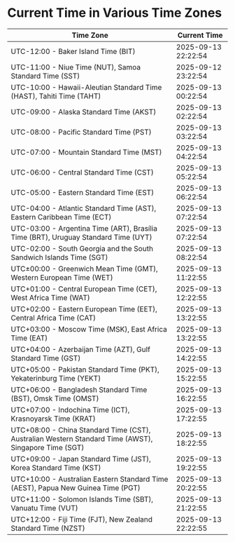# Current Time in Various Time Zones

| Time Zone | Current Time |
|-----------|--------------|
| UTC-12:00 - Baker Island Time (BIT) | 2025-09-13 22:22:54 |
| UTC-11:00 - Niue Time (NUT), Samoa Standard Time (SST) | 2025-09-12 23:22:54 |
| UTC-10:00 - Hawaii-Aleutian Standard Time (HAST), Tahiti Time (TAHT) | 2025-09-13 00:22:54 |
| UTC-09:00 - Alaska Standard Time (AKST) | 2025-09-13 02:22:54 |
| UTC-08:00 - Pacific Standard Time (PST) | 2025-09-13 03:22:54 |
| UTC-07:00 - Mountain Standard Time (MST) | 2025-09-13 04:22:54 |
| UTC-06:00 - Central Standard Time (CST) | 2025-09-13 05:22:54 |
| UTC-05:00 - Eastern Standard Time (EST) | 2025-09-13 06:22:54 |
| UTC-04:00 - Atlantic Standard Time (AST), Eastern Caribbean Time (ECT) | 2025-09-13 07:22:54 |
| UTC-03:00 - Argentina Time (ART), Brasília Time (BRT), Uruguay Standard Time (UYT) | 2025-09-13 07:22:54 |
| UTC-02:00 - South Georgia and the South Sandwich Islands Time (SGT) | 2025-09-13 08:22:54 |
| UTC±00:00 - Greenwich Mean Time (GMT), Western European Time (WET) | 2025-09-13 11:22:55 |
| UTC+01:00 - Central European Time (CET), West Africa Time (WAT) | 2025-09-13 12:22:55 |
| UTC+02:00 - Eastern European Time (EET), Central Africa Time (CAT) | 2025-09-13 13:22:55 |
| UTC+03:00 - Moscow Time (MSK), East Africa Time (EAT) | 2025-09-13 13:22:55 |
| UTC+04:00 - Azerbaijan Time (AZT), Gulf Standard Time (GST) | 2025-09-13 14:22:55 |
| UTC+05:00 - Pakistan Standard Time (PKT), Yekaterinburg Time (YEKT) | 2025-09-13 15:22:55 |
| UTC+06:00 - Bangladesh Standard Time (BST), Omsk Time (OMST) | 2025-09-13 16:22:55 |
| UTC+07:00 - Indochina Time (ICT), Krasnoyarsk Time (KRAT) | 2025-09-13 17:22:55 |
| UTC+08:00 - China Standard Time (CST), Australian Western Standard Time (AWST), Singapore Time (SGT) | 2025-09-13 18:22:55 |
| UTC+09:00 - Japan Standard Time (JST), Korea Standard Time (KST) | 2025-09-13 19:22:55 |
| UTC+10:00 - Australian Eastern Standard Time (AEST), Papua New Guinea Time (PGT) | 2025-09-13 20:22:55 |
| UTC+11:00 - Solomon Islands Time (SBT), Vanuatu Time (VUT) | 2025-09-13 21:22:55 |
| UTC+12:00 - Fiji Time (FJT), New Zealand Standard Time (NZST) | 2025-09-13 22:22:55 |

